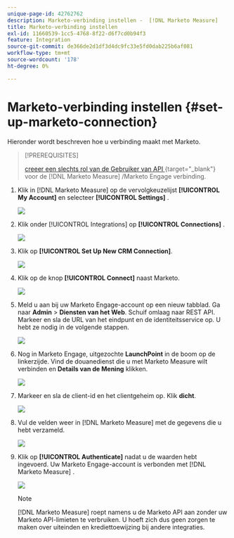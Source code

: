 ```yaml
---
unique-page-id: 42762762
description: Marketo-verbinding instellen -  [!DNL Marketo Measure]
title: Marketo-verbinding instellen
exl-id: 11660539-1cc5-4768-8f22-d6f7cd0b94f3
feature: Integration
source-git-commit: de366de2d1df3d4dc9fc33e5fd0dab225b6af081
workflow-type: tm+mt
source-wordcount: '178'
ht-degree: 0%

---
```


# Marketo-verbinding instellen {#set-up-marketo-connection}

Hieronder wordt beschreven hoe u verbinding maakt met Marketo.

>[!PREREQUISITES]
>
>[ creeer een slechts rol van de Gebruiker van API ](https://experienceleague.adobe.com/docs/marketo/using/product-docs/administration/users-and-roles/create-an-api-only-user.html) {target="_blank"} voor de [!DNL Marketo Measure] /Marketo Engage verbinding.

1. Klik in [!DNL Marketo Measure] op de vervolgkeuzelijst **[!UICONTROL My Account]** en selecteer **[!UICONTROL Settings]** .

   ![](assets/set-up-marketo-connection-1.png)

1. Klik onder [!UICONTROL Integrations] op **[!UICONTROL Connections]** .

   ![](assets/set-up-marketo-connection-2.png)

1. Klik op **[!UICONTROL Set Up New CRM Connection]**.

   ![](assets/set-up-marketo-connection-3.png)

1. Klik op de knop **[!UICONTROL Connect]** naast Marketo.

   ![](assets/set-up-marketo-connection-4.png)

1. Meld u aan bij uw Marketo Engage-account op een nieuw tabblad. Ga naar **Admin** > **Diensten van het Web**. Schuif omlaag naar REST API. Markeer en sla de URL van het eindpunt en de identiteitsservice op. U hebt ze nodig in de volgende stappen.

   ![](assets/set-up-marketo-connection-5.png)

1. Nog in Marketo Engage, uitgezochte **LaunchPoint** in de boom op de linkerzijde. Vind de douanedienst die u met Marketo Measure wilt verbinden en **Details van de Mening** klikken.

   ![](assets/set-up-marketo-connection-6.png)

1. Markeer en sla de client-id en het clientgeheim op. Klik **dicht**.

   ![](assets/set-up-marketo-connection-7.png)

1. Vul de velden weer in [!DNL Marketo Measure] met de gegevens die u hebt verzameld.

   ![](assets/set-up-marketo-connection-8.png)

1. Klik op **[!UICONTROL Authenticate]** nadat u de waarden hebt ingevoerd. Uw Marketo Engage-account is verbonden met [!DNL Marketo Measure] .

   ![](assets/set-up-marketo-connection-9.png)

   >[!NOTE]
   >
   >[!DNL Marketo Measure] roept namens u de Marketo API aan zonder uw Marketo API-limieten te verbruiken. U hoeft zich dus geen zorgen te maken over uiteinden en krediettoewijzing bij andere integraties.
